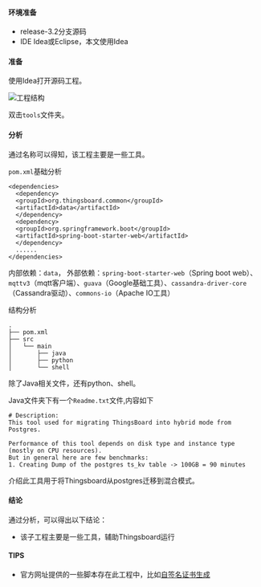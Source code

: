 #### 环境准备

- release-3.2分支源码
- IDE Idea或Eclipse，本文使用Idea


#### 准备

使用Idea打开源码工程。

![工程结构](../../image/工程结构.png)

双击`tools`文件夹。

#### 分析

通过名称可以得知，该工程主要是一些工具。

`pom.xml`基础分析

```
<dependencies>
  <dependency>
  <groupId>org.thingsboard.common</groupId>
  <artifactId>data</artifactId>
  </dependency>
  <dependency>
  <groupId>org.springframework.boot</groupId>
  <artifactId>spring-boot-starter-web</artifactId>
  </dependency>
  ......
</dependencies>      
```

内部依赖：`data`， 外部依赖：`spring-boot-starter-web`（Spring boot web）、`mqttv3`（mqtt客户端）、`guava`（Google基础工具）、`cassandra-driver-core`（Cassandra驱动）、`commons-io`（Apache IO工具）

结构分析
```
.
├── pom.xml
├── src
│   └── main
│       ├── java
│       ├── python
│       └── shell
```
除了Java相关文件，还有python、shell。

Java文件夹下有一个`Readme.txt`文件,内容如下

```
# Description:
This tool used for migrating ThingsBoard into hybrid mode from Postgres.
   
Performance of this tool depends on disk type and instance type (mostly on CPU resources).
But in general here are few benchmarks:
1. Creating Dump of the postgres ts_kv table -> 100GB = 90 minutes
```

介绍此工具用于将Thingsboard从postgres迁移到混合模式。

#### 结论

通过分析，可以得出以下结论：
- 该子工程主要是一些工具，辅助Thingsboard运行

#### TIPS

- 官方网址提供的一些脚本存在此工程中，比如[自签名证书生成](https://thingsboard.io/docs/user-guide/mqtt-over-ssl/#self-signed-certificate-generation)
